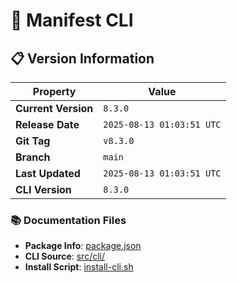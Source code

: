 # 🚀 Manifest CLI

## 📋 Version Information

| Property | Value |
|----------|-------|
| **Current Version** | `8.3.0` |
| **Release Date** | `2025-08-13 01:03:51 UTC` |
| **Git Tag** | `v8.3.0` |
| **Branch** | `main` |
| **Last Updated** | `2025-08-13 01:03:51 UTC` |
| **CLI Version** | `8.3.0` |

### 📚 Documentation Files
- **Package Info**: [package.json](package.json)
- **CLI Source**: [src/cli/](src/cli/)
- **Install Script**: [install-cli.sh](install-cli.sh)




